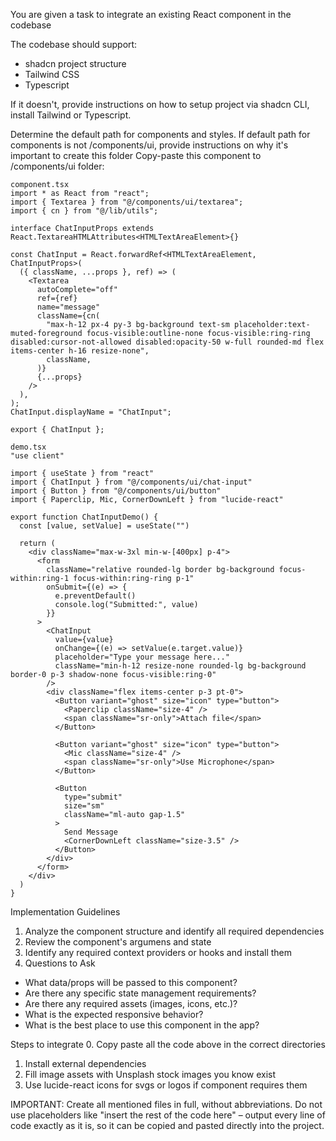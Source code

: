 You are given a task to integrate an existing React component in the codebase

The codebase should support:
- shadcn project structure  
- Tailwind CSS
- Typescript

If it doesn't, provide instructions on how to setup project via shadcn CLI, install Tailwind or Typescript.

Determine the default path for components and styles. 
If default path for components is not /components/ui, provide instructions on why it's important to create this folder
Copy-paste this component to /components/ui folder:
```tsx
component.tsx
import * as React from "react";
import { Textarea } from "@/components/ui/textarea";
import { cn } from "@/lib/utils";

interface ChatInputProps extends React.TextareaHTMLAttributes<HTMLTextAreaElement>{}

const ChatInput = React.forwardRef<HTMLTextAreaElement, ChatInputProps>(
  ({ className, ...props }, ref) => (
    <Textarea
      autoComplete="off"
      ref={ref}
      name="message"
      className={cn(
        "max-h-12 px-4 py-3 bg-background text-sm placeholder:text-muted-foreground focus-visible:outline-none focus-visible:ring-ring disabled:cursor-not-allowed disabled:opacity-50 w-full rounded-md flex items-center h-16 resize-none",
        className,
      )}
      {...props}
    />
  ),
);
ChatInput.displayName = "ChatInput";

export { ChatInput };

demo.tsx
"use client"

import { useState } from "react"
import { ChatInput } from "@/components/ui/chat-input"
import { Button } from "@/components/ui/button"
import { Paperclip, Mic, CornerDownLeft } from "lucide-react"

export function ChatInputDemo() {
  const [value, setValue] = useState("")

  return (
    <div className="max-w-3xl min-w-[400px] p-4">
      <form 
        className="relative rounded-lg border bg-background focus-within:ring-1 focus-within:ring-ring p-1"
        onSubmit={(e) => {
          e.preventDefault()
          console.log("Submitted:", value)
        }}
      >
        <ChatInput
          value={value}
          onChange={(e) => setValue(e.target.value)}
          placeholder="Type your message here..."
          className="min-h-12 resize-none rounded-lg bg-background border-0 p-3 shadow-none focus-visible:ring-0"
        />
        <div className="flex items-center p-3 pt-0">
          <Button variant="ghost" size="icon" type="button">
            <Paperclip className="size-4" />
            <span className="sr-only">Attach file</span>
          </Button>

          <Button variant="ghost" size="icon" type="button">
            <Mic className="size-4" />
            <span className="sr-only">Use Microphone</span>
          </Button>

          <Button
            type="submit"
            size="sm"
            className="ml-auto gap-1.5"
          >
            Send Message
            <CornerDownLeft className="size-3.5" />
          </Button>
        </div>
      </form>
    </div>
  )
}
```

Implementation Guidelines
 1. Analyze the component structure and identify all required dependencies
 2. Review the component's argumens and state
 3. Identify any required context providers or hooks and install them
 4. Questions to Ask
 - What data/props will be passed to this component?
 - Are there any specific state management requirements?
 - Are there any required assets (images, icons, etc.)?
 - What is the expected responsive behavior?
 - What is the best place to use this component in the app?

Steps to integrate
 0. Copy paste all the code above in the correct directories
 1. Install external dependencies
 2. Fill image assets with Unsplash stock images you know exist
 3. Use lucide-react icons for svgs or logos if component requires them


IMPORTANT: Create all mentioned files in full, without abbreviations. Do not use placeholders like "insert the rest of the code here" – output every line of code exactly as it is, so it can be copied and pasted directly into the project.